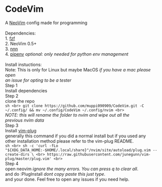 # CodeVim <br>
A [NeoVim](https://github.com/neovim/neovim) config made for programming <br>
 <br>
Dependencies:  <br>
    1. [fzf](https://github.com/junegunn/fzf) <br>
    2. NeoVim 0.5+ <br>
    3. [nnn](https://github.com/jarun/nnn) <br>
    4. [pipenv](https://github.com/pypa/pipenv) *optional: only needed for python env management* <br>
 <br>
Install instuctions:  <br>
    Note: This is only for Linux but maybe MacOS *if you have a mac please open <br>
    an issue for opting to be a tester* <br>
    Step 1 <br>
        Install dependencies <br>
    Step 2 <br>
        clone the repo  <br>
        ```sh <br>
        git clone https://github.com/muppi090909/CodeVim.git -C ~/.config/ && mv ~/.config/CodeVim ~/.config/nvim <br>
        ``` <br>
        *NOTE: this will rename the folder to nvim and wipe out all the <br>
        previous nvim data* <br>
    Step 3  <br>
        Install [vim-plug](https://github.com/junegunn/vim-plug) <br>
        generally this command if you did a normal install but if you used any <br>
        other installation method please refer to the vim-plug README. <br>
        ```sh <br>
        sh -c 'curl -fLo "${XDG_DATA_HOME:-$HOME/.local/share}"/nvim/site/autoload/plug.vim --create-dirs \ <br>
       https://raw.githubusercontent.com/junegunn/vim-plug/master/plug.vim' <br>
        ``` <br>
    Step 4 <br>
        open neovim *ignore the many errors. You can press q to clear all*. <br>
        and do :PlugInstall *dont copy paste this just type*. <br>
        and your done. Feel free to open any issues if you need help.  <br>
